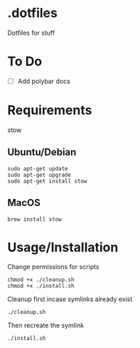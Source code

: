 # .dotfiles
Dotfiles for stuff

# To Do
- [ ] Add polybar docs

# Requirements
stow

## Ubuntu/Debian
```
sudo apt-get update
sudo apt-get upgrade
sudo apt-get install stow
```

## MacOS
```
brew install stow
```

# Usage/Installation
Change permissions for scripts
```
chmod +x ./cleanup.sh
chmod +x ./install.sh
```

Cleanup first incase symlinks already exist
```
./cleanup.sh
```

Then recreate the symlink
```
./install.sh
```
